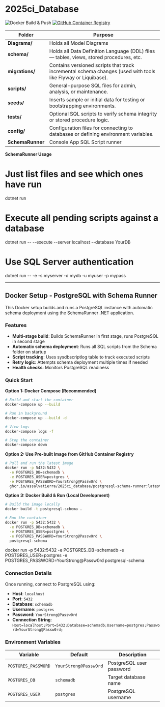 # 2025ci_Database

![Docker Build & Push](https://github.com/assalvatierra/2025ci_Database/actions/workflows/docker-build-push.yml/badge.svg)
[![GitHub Container Registry](https://img.shields.io/badge/ghcr.io-postgresql--schema--runner-blue)](https://github.com/assalvatierra/2025ci_Database/pkgs/container/2025ci_database%2Fpostgresql-schema-runner)

| Folder          | Purpose                                                                                                      |
| --------------- | ------------------------------------------------------------------------------------------------------------ |
| **Diagrams/**   | Holds all Model Diagrams                                                                                     |
| **schema/**     | Holds all Data Definition Language (DDL) files — tables, views, stored procedures, etc.                      |
| **migrations/** | Contains versioned scripts that track incremental schema changes (used with tools like Flyway or Liquibase). |
| **scripts/**    | General-purpose SQL files for admin, analysis, or maintenance.                                               |
| **seeds/**      | Inserts sample or initial data for testing or bootstrapping environments.                                    |
| **tests/**      | Optional SQL scripts to verify schema integrity or stored procedure logic.                                   |
| **config/**     | Configuration files for connecting to databases or defining environment variables.                           |
| **SchemaRunner**| Console App SQL Script runner                                                                                |



**SchemaRunner Usage**

# Just list files and see which ones have run
dotnet run

# Execute all pending scripts against a database
dotnet run -- --execute --server localhost --database YourDB

# Use SQL Server authentication
dotnet run -- -e -s myserver -d mydb -u myuser -p mypass

---

## Docker Setup - PostgreSQL with Schema Runner

This Docker setup builds and runs a PostgreSQL instance with automatic schema deployment using the SchemaRunner .NET application.

### Features

- **Multi-stage build**: Builds SchemaRunner in first stage, runs PostgreSQL in second stage
- **Automatic schema deployment**: Runs all SQL scripts from the Schema folder on startup
- **Script tracking**: Uses sysdbscriptlog table to track executed scripts
- **Retry logic**: Attempts schema deployment multiple times if needed
- **Health checks**: Monitors PostgreSQL readiness

### Quick Start

**Option 1: Docker Compose (Recommended)**
```bash
# Build and start the container
docker-compose up --build

# Run in background
docker-compose up --build -d

# View logs
docker-compose logs -f

# Stop the container
docker-compose down
```

**Option 2: Use Pre-built Image from GitHub Container Registry**
```bash
# Pull and run the latest image
docker run -p 5432:5432 \
  -e POSTGRES_DB=schemadb \
  -e POSTGRES_USER=postgres \
  -e POSTGRES_PASSWORD=YourStrong@Passw0rd \
  ghcr.io/assalvatierra/2025ci_database/postgresql-schema-runner:latest
```

**Option 3: Docker Build & Run (Local Development)**
```bash
# Build the image locally
docker build -t postgresql-schema .

# Run the container
docker run -p 5432:5432 \
  -e POSTGRES_DB=schemadb \
  -e POSTGRES_USER=postgres \
  -e POSTGRES_PASSWORD=YourStrong@Passw0rd \
  postgresql-schema
```
docker run -p 5432:5432 -e POSTGRES_DB=schemadb -e POSTGRES_USER=postgres -e POSTGRES_PASSWORD=YourStrong@Passw0rd postgresql-schema

### Connection Details

Once running, connect to PostgreSQL using:
- **Host**: `localhost`
- **Port**: `5432`
- **Database**: `schemadb`
- **Username**: `postgres`
- **Password**: `YourStrong@Passw0rd`
- **Connection String**: `Host=localhost;Port=5432;Database=schemadb;Username=postgres;Password=YourStrong@Passw0rd;`

### Environment Variables

| Variable | Default | Description |
|----------|---------|-------------|
| `POSTGRES_PASSWORD` | `YourStrong@Passw0rd` | PostgreSQL user password |
| `POSTGRES_DB` | `schemadb` | Target database name |
| `POSTGRES_USER` | `postgres` | PostgreSQL username |